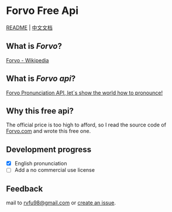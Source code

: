 # Forvo Free Api
[README](README.md) | [中文文档](README_zh.md)
## What is *Forvo*?
[Forvo - Wikipedia](https://en.wikipedia.org/wiki/Forvo)
## What is *Forvo api*?
[Forvo Pronunciation API, let´s show the world how to pronounce!](https://api.forvo.com/)
## Why this free api?
The official price is too high to afford, so I read the source code of [Forvo.com](https://forvo.com) and wrote this free one.
## Development progress
- [x] English pronunciation
- [ ] Add a no commercial use license
## Feedback
mail to [rvfu98@gmail.com](mailto:rvfu98@gmail.com) or [create an issue](https://github.com/rvfu/forvo-api-free/issues/new).
